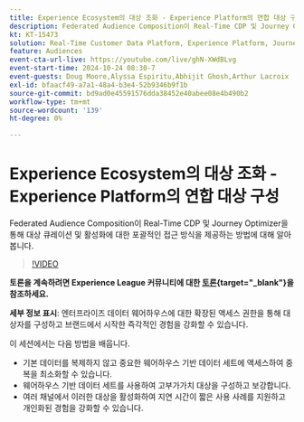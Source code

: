 ```yaml
---
title: Experience Ecosystem의 대상 조화 - Experience Platform의 연합 대상 구성
description: Federated Audience Composition이 Real-Time CDP 및 Journey Optimizer을 통해 대상 큐레이션 및 활성화에 대한 포괄적인 접근 방식을 제공하는 방법에 대해 알아봅니다.
kt: KT-15473
solution: Real-Time Customer Data Platform, Experience Platform, Journey Optimizer
feature: Audiences
event-cta-url-live: https://youtube.com/live/ghN-XWdBLvg
event-start-time: 2024-10-24 08:30-7
event-guests: Doug Moore,Alyssa Espiritu,Abhijit Ghosh,Arthur Lacroix
exl-id: bfaacf49-a7a1-48a4-b3e4-52b9346b9f1b
source-git-commit: bd9ad0e45591576dda38452e40abee08e4b490b2
workflow-type: tm+mt
source-wordcount: '139'
ht-degree: 0%

---
```


# Experience Ecosystem의 대상 조화 - Experience Platform의 연합 대상 구성

Federated Audience Composition이 Real-Time CDP 및 Journey Optimizer을 통해 대상 큐레이션 및 활성화에 대한 포괄적인 접근 방식을 제공하는 방법에 대해 알아봅니다.

>[!VIDEO](https://video.tv.adobe.com/v/3436457?quality=12&learn=on)

**토론을 계속하려면 Experience League 커뮤니티에 대한 [토론](https://experienceleaguecommunities.adobe.com/t5/adobe-experience-platform/adobe-experience-league-live-harmonize-audiences-in-experience/m-p/718976?profile.language=ko#M636){target="_blank"}을 참조하세요.**

**세부 정보 표시**:
엔터프라이즈 데이터 웨어하우스에 대한 확장된 액세스 권한을 통해 대상자를 구성하고 브랜드에서 시작한 즉각적인 경험을 강화할 수 있습니다.

이 세션에서는 다음 방법을 배웁니다.

* 기본 데이터를 복제하지 않고 중요한 웨어하우스 기반 데이터 세트에 액세스하여 중복을 최소화할 수 있습니다.
* 웨어하우스 기반 데이터 세트를 사용하여 고부가가치 대상을 구성하고 보강합니다.
* 여러 채널에서 이러한 대상을 활성화하여 지연 시간이 짧은 사용 사례를 지원하고 개인화된 경험을 강화할 수 있습니다.
